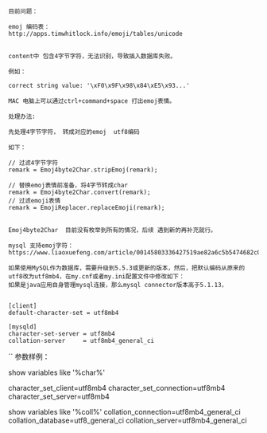 ```
目前问题：

emoj 编码表：
http://apps.timwhitlock.info/emoji/tables/unicode


content中 包含4字节字符，无法识别，导致插入数据库失败。

例如：

correct string value: '\xF0\x9F\x98\x84\xE5\x93...'

MAC 电脑上可以通过ctrl+command+space 打出emoj表情。
```

```
处理办法:

先处理4字节字符， 转成对应的emoj  utf8编码

如下：

// 过滤4字节字符
remark = Emoj4byte2Char.stripEmoj(remark);

// 替换emoj表情前准备，将4字节转成char
remark = Emoj4byte2Char.convert(remark);
// 过滤emoji表情
remark = EmojiReplacer.replaceEmoji(remark);


Emoj4byte2Char  目前没有枚举到所有的情况，后续 遇到新的再补充就行。
```

```
mysql 支持emoj字符：
https://www.liaoxuefeng.com/article/00145803336427519ae82a6c5b5474682c0c4ba5b47fb33000

如果使用MySQL作为数据库，需要升级到5.5.3或更新的版本，然后，把默认编码从原来的utf8改为utf8mb4，在my.cnf或者my.ini配置文件中修改如下：
如果是java应用自身管理mysql连接，那么mysql connector版本高于5.1.13，


[client]
default-character-set = utf8mb4

[mysqld]
character-set-server = utf8mb4
collation-server     = utf8mb4_general_ci
```

``
参数样例：

show variables like '%char%'

character_set_client=utf8mb4
character_set_connection=utf8mb4
character_set_server=utf8mb4


show variables like '%coll%'
collation_connection=utf8mb4_general_ci
collation_database=utf8_general_ci
collation_server=utf8mb4_general_ci
```
